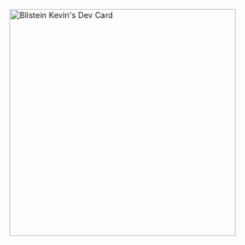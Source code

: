 

<a href="https://app.daily.dev/Gyounke"><img src="https://api.daily.dev/devcards/be56ded616fa4d7ca6d167e2170f998c.png?r=0s8" width="400" alt="Blistein Kevin's Dev Card"/></a>
